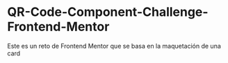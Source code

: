 # QR-Code-Component-Challenge-Frontend-Mentor
Este es un reto de Frontend Mentor que se basa en la maquetación de una card
